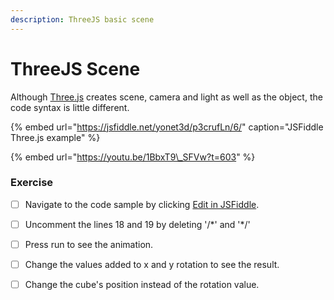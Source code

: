 ```yaml
---
description: ThreeJS basic scene
---
```


# ThreeJS Scene

Although [Three.js](https://threejs.org/) creates scene, camera and light as well as the object, the code syntax is little different.

{% embed url="https://jsfiddle.net/yonet3d/p3crufLn/6/" caption="JSFiddle Three.js example" %}

{% embed url="https://youtu.be/1BbxT9\_SFVw?t=603" %}





### Exercise

* [ ] Navigate to the code sample by clicking [Edit in JSFiddle](https://jsfiddle.net/yonet3d/p3crufLn/). 
* [ ] Uncomment the lines 18 and 19 by deleting '/\*' and '\*/'
* [ ] Press run to see the animation. 
* [ ] Change the values added to x and y rotation to see the result.
* [ ] Change the cube's position instead of the rotation value. 

